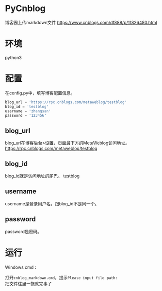 # PyCnblog
博客园上传markdown文件 https://www.cnblogs.com/df888/p/11826480.html

# 环境

python3

# 配置

在config.py中，填写博客配置信息。

```python
blog_url = 'https://rpc.cnblogs.com/metaweblog/testblog'
blog_id = 'testblog'
username = 'zhangsan'
password = '123456'
```

## blog_url

blog_url在博客后台>设置，页面最下方的MetaWeblog访问地址。
https://rpc.cnblogs.com/metaweblog/testblog

## blog_id

blog_id就是访问地址的尾巴。
testblog

## username

username是登录用户名，跟blog_id不是同一个。

## password

password是密码。

# 运行

Windows cmd：

打开`cnblog_markdown.cmd`，提示`Please input file path:`<br/>
把文件往里一拖就完事了
